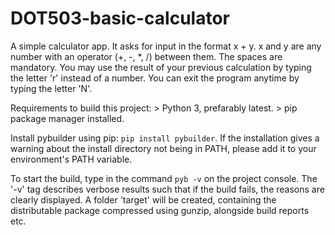# DOT503-basic-calculator

A simple calculator app. 
It asks for input in the format x + y. 
x and y are any number with an operator (+, -, *, /) between them. The spaces are mandatory.
You may use the result of your previous calculation by typing the letter 'r' instead of a number.
You can exit the program anytime by typing the letter 'N'.

Requirements to build this project:
    > Python 3, prefarably latest.
    > pip package manager installed.

Install pybuilder using pip: `pip install pybuilder`.
If the installation gives a warning about the install directory not being in PATH, please add it to your environment's PATH variable.

To start the build, type in the command `pyb -v` on the project console.
The '-v' tag describes verbose results such that if the build fails, the reasons are clearly displayed.
A folder 'target' will be created, containing the distributable package compressed using gunzip, alongside build reports etc.